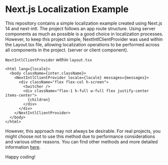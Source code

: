 # Next.js Localization Example

This repository contains a simple localization example created using Next.js 14 and next-intl. The project follows an app route structure. Using server components as much as possible is a good choice in localization processes. However, to keep this project simple, NextIntlClientProvider was used within the Layout.tsx file, allowing localization operations to be performed across all components in the project. (server or client component).


`NextIntlClientProvider` within `layout.tsx`



```tsx
<html lang={locale}>
  <body className={inter.className}>
    <NextIntlClientProvider locale={locale} messages={messages}>
      <div className="flex flex-col h-screen">
        <Switcher />
        <div className="flex-1 h-full w-full flex justify-center items-center">
          {children}
        </div>
      </div>
    </NextIntlClientProvider>
  </body>
</html>
```

However, this approach may not always be desirable. For real projects, you might choose not to use this method due to performance considerations and various other reasons. You can find other methods and more detailed information [here](https://next-intl-docs.vercel.app/docs/environments/server-client-components#missing-context).

Happy coding!
